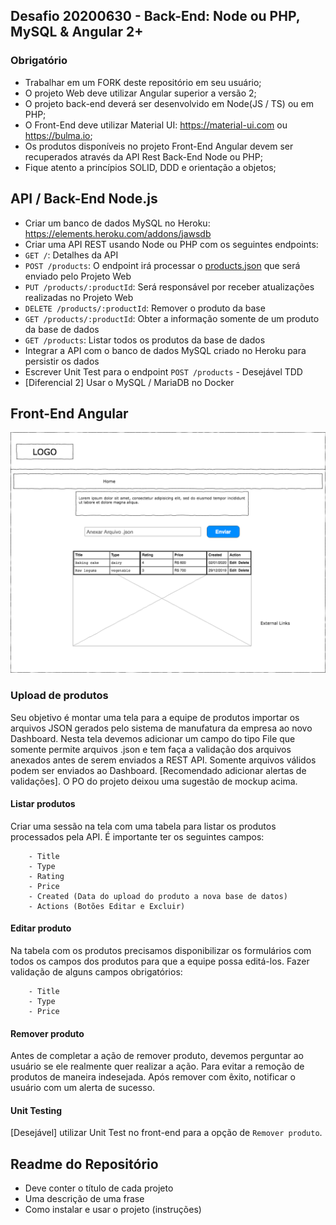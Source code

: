 ## Desafio 20200630 - Back-End: Node ou PHP, MySQL & Angular 2+
 
 
### Obrigatório
 
- Trabalhar em um FORK deste repositório em seu usuário;
- O projeto Web deve utilizar Angular superior a versão 2;
- O projeto back-end deverá ser desenvolvido em Node(JS / TS) ou em PHP;
- O Front-End deve utilizar Material UI: https://material-ui.com ou https://bulma.io;
- Os produtos disponíveis no projeto Front-End Angular devem ser recuperados através da API Rest Back-End Node ou PHP;
- Fique atento a princípios SOLID, DDD e orientação a objetos;
 
## API / Back-End Node.js
 
- Criar um banco de dados MySQL no Heroku: https://elements.heroku.com/addons/jawsdb
- Criar uma API REST usando Node ou PHP com os seguintes endpoints:
 - `GET /`: Detalhes da API
 - `POST /products`: O endpoint irá processar o [products.json](products.json) que será enviado pelo Projeto Web
 - `PUT /products/:productId`: Será responsável por receber atualizações realizadas no Projeto Web
 - `DELETE /products/:productId`: Remover o produto da base
 - `GET /products/:productId`: Obter a informação somente de um produto da base de dados
 - `GET /products`: Listar todos os produtos da base de dados
- Integrar a API com o banco de dados MySQL criado no Heroku para persistir os dados
- Escrever Unit Test para o endpoint `POST /products` - Desejável TDD
- [Diferencial 2] Usar o MySQL / MariaDB no Docker

 
## Front-End Angular
 
![Home](assets/images/home.png)

### Upload de produtos
 
Seu objetivo é montar uma tela para a equipe de produtos importar os arquivos JSON gerados pelo sistema de manufatura da empresa ao novo Dashboard. 
Nesta tela devemos adicionar um campo do tipo File que somente permite arquivos .json e tem faça a validação dos arquivos anexados antes de serem enviados a REST API. 
Somente arquivos válidos podem ser enviados ao Dashboard. [Recomendado adicionar alertas de validações]. O PO do projeto deixou uma sugestão de mockup acima.


 
#### Listar produtos
 
Criar uma sessão na tela com uma tabela para listar os produtos processados pela API. É importante ter os seguintes campos:
 
        - Title
        - Type
        - Rating
        - Price
        - Created (Data do upload do produto a nova base de datos)
        - Actions (Botões Editar e Excluir)
 
#### Editar produto
 
Na tabela com os produtos precisamos disponibilizar os formulários com todos os campos dos produtos para que a equipe possa editá-los. 
Fazer validação de alguns campos obrigatórios:

        - Title
        - Type
        - Price
 
#### Remover produto
 
Antes de completar a ação de remover produto, devemos perguntar ao usuário se ele realmente 
quer realizar a ação. Para evitar a remoção de produtos de maneira indesejada. 
Após remover com êxito, notificar o usuário com um alerta de sucesso. 

#### Unit Testing
 
[Desejável] utilizar Unit Test no front-end para a opção de `Remover produto`. 
 

## Readme do Repositório
 
- Deve conter o título de cada projeto
- Uma descrição de uma frase
- Como instalar e usar o projeto (instruções)
 

